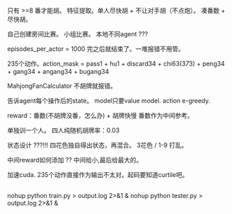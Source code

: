 ##
只有 >=8 番才能胡。
特征提取。单人尽快胡 + 不让对手胡（不点炮）。
凑番数 + 尽快胡。

自己创建房间比赛。
小组比赛。
本地不同agent ???

episodes_per_actor = 1000 完之后就结束了。一堆报错不用管。

235个动作。action_mask = pass1 + hu1 + discard34 + chi63(3*7*3) + peng34 + gang34 + angang34 + bugang34

MahjongFanCalculator 不胡牌就报错。

<!-- state添加牌池等信息。 但只考虑hand就差不多够了-->
告诉agent每个操作后的state。
model只要value model. action e-greedy.

reward：番数(不胡牌没番，怎么办) + 胡牌快慢
番数作为中间参考。

单独训一个人。
四人纯随机胡牌率：0.03

状态设计 ???!!!
四花色独自得出状态，再混合。
3花色 / 1-9 打乱。

中间reward如何添加 ?? 中间给小,最后给最大的。

<!-- seed无效 -->
加速cuda.
235个动作直接作为输出不太对。起码要知道curtile吧。


##
nohup python train.py > output.log 2>&1 &
nohup python tester.py > output.log 2>&1 &